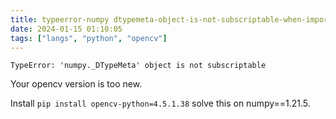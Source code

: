 ```yaml
---
title: typeerror-numpy dtypemeta-object-is-not-subscriptable-when-import-cv2
date: 2024-01-15 01:10:05
tags: ["langs", "python", "opencv"]
---
```

```
TypeError: 'numpy._DTypeMeta' object is not subscriptable
```

Your opencv version is too new.

Install `pip install opencv-python=4.5.1.38` solve this on numpy==1.21.5.

